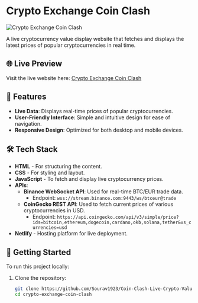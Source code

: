# Crypto Exchange Coin Clash

![Crypto Exchange Coin Clash](https://crypto-exchange-coin-clash-sourav.netlify.app/)

A live cryptocurrency value display website that fetches and displays the latest prices of popular cryptocurrencies in real time.

## 🌐 Live Preview

Visit the live website here: [Crypto Exchange Coin Clash](https://crypto-exchange-coin-clash-sourav.netlify.app/)

## 📌 Features

- **Live Data**: Displays real-time prices of popular cryptocurrencies.
- **User-Friendly Interface**: Simple and intuitive design for ease of navigation.
- **Responsive Design**: Optimized for both desktop and mobile devices.

## 🛠️ Tech Stack

- **HTML** - For structuring the content.
- **CSS** - For styling and layout.
- **JavaScript** - To fetch and display live cryptocurrency prices.
- **APIs**:
  - **Binance WebSocket API**: Used for real-time BTC/EUR trade data.
    - Endpoint: `wss://stream.binance.com:9443/ws/btceur@trade`
  - **CoinGecko REST API**: Used to fetch current prices of various cryptocurrencies in USD.
    - Endpoint: `https://api.coingecko.com/api/v3/simple/price?ids=bitcoin,ethereum,dogecoin,cardano,okb,solana,tether&vs_currencies=usd`
- **Netlify** - Hosting platform for live deployment.

## 🚀 Getting Started

To run this project locally:

1. Clone the repository:
   ```bash
   git clone https://github.com/Sourav1923/Coin-Clash-Live-Crypto-Value-.git
   cd crypto-exchange-coin-clash
